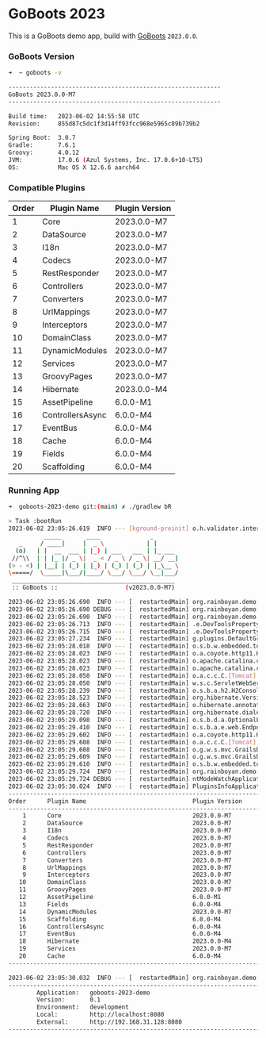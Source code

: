 # GoBoots 2023

This is a GoBoots demo app, build with [GoBoots](https://github.com/rainboyan/GoBoots) `2023.0.0`.

### GoBoots Version

```bash
➜  ~ goboots -v

------------------------------------------------------------
GoBoots 2023.0.0-M7
------------------------------------------------------------

Build time:   2023-06-02 14:55:58 UTC
Revision:     855d87c5dc1f3d14ff93fcc968e5965c89b739b2

Spring Boot:  3.0.7
Gradle:       7.6.1
Groovy:       4.0.12
JVM:          17.0.6 (Azul Systems, Inc. 17.0.6+10-LTS)
OS:           Mac OS X 12.6.6 aarch64
```

### Compatible Plugins

| Order   |   Plugin Name        |  Plugin Version               |
|---------|----------------------|-------------------------------|
|    1    |  Core                |  2023.0.0-M7                  |
|    2    |  DataSource          |  2023.0.0-M7                  |
|    3    |  I18n                |  2023.0.0-M7                  |
|    4    |  Codecs              |  2023.0.0-M7                  |
|    5    |  RestResponder       |  2023.0.0-M7                  |
|    6    |  Controllers         |  2023.0.0-M7                  |
|    7    |  Converters          |  2023.0.0-M7                  |
|    8    |  UrlMappings         |  2023.0.0-M7                  |
|    9    |  Interceptors        |  2023.0.0-M7                  |
|   10    |  DomainClass         |  2023.0.0-M7                  |
|   11    |  DynamicModules      |  2023.0.0-M7                  |
|   12    |  Services            |  2023.0.0-M7                  |
|   13    |  GroovyPages         |  2023.0.0-M7                  |
|   14    |  Hibernate           |  2023.0.0-M4                  |
|   15    |  AssetPipeline       |  6.0.0-M1                     |
|   16    |  ControllersAsync    |  6.0.0-M4                     |
|   17    |  EventBus            |  6.0.0-M4                     |
|   18    |  Cache               |  6.0.0-M4                     |
|   19    |  Fields              |  6.0.0-M4                     |
|   20    |  Scaffolding         |  6.0.0-M4                     |


### Running App

```bash
➜  goboots-2023-demo git:(main) ✗ ./gradlew bR

> Task :bootRun
2023-06-02 23:05:26.619  INFO --- [kground-preinit] o.h.validator.internal.util.Version      : HV000001: Hibernate Validator 8.0.0.Final
          _____       ____              _
   _     / ____|     |  _ \            | |
  (o)   | |  __  ___ | |_) | ___   ___ | |_ ___
 //^\\  | | |_ |/ _ \|  _ < / _ \ / _ \| __/ __|
(> - <) | |__| | (_) | |_) | (_) | (_) | |_\__ \
\=====/  \_____|\___/|____/ \___/ \___/ \__|___/
 ______________________________________________
 :: GoBoots ::                   (v2023.0.0-M7)

2023-06-02 23:05:26.690  INFO --- [  restartedMain] org.rainboyan.demo.Application           : Starting Application using Java 17.0.6 with PID 67111 (/Users/rain/Development/github/grails/grails-demos/goboots-2023-demo/build/classes/groovy/main started by rain in /Users/rain/Development/github/grails/grails-demos/goboots-2023-demo)
2023-06-02 23:05:26.690 DEBUG --- [  restartedMain] org.rainboyan.demo.Application           : Running with Spring Boot v3.0.7, Spring v6.0.9
2023-06-02 23:05:26.690  INFO --- [  restartedMain] org.rainboyan.demo.Application           : The following 1 profile is active: "development"
2023-06-02 23:05:26.713  INFO --- [  restartedMain] .e.DevToolsPropertyDefaultsPostProcessor : Devtools property defaults active! Set 'spring.devtools.add-properties' to 'false' to disable
2023-06-02 23:05:26.715  INFO --- [  restartedMain] .e.DevToolsPropertyDefaultsPostProcessor : For additional web related logging consider setting the 'logging.level.web' property to 'DEBUG'
2023-06-02 23:05:27.234  INFO --- [  restartedMain] g.plugins.DefaultGrailsPluginManager     : Total 20 plugins loaded successfully, take in 91 ms
2023-06-02 23:05:28.018  INFO --- [  restartedMain] o.s.b.w.embedded.tomcat.TomcatWebServer  : Tomcat initialized with port(s): 8080 (http)
2023-06-02 23:05:28.023  INFO --- [  restartedMain] o.a.coyote.http11.Http11NioProtocol      : Initializing ProtocolHandler ["http-nio-8080"]
2023-06-02 23:05:28.023  INFO --- [  restartedMain] o.apache.catalina.core.StandardService   : Starting service [Tomcat]
2023-06-02 23:05:28.023  INFO --- [  restartedMain] o.apache.catalina.core.StandardEngine    : Starting Servlet engine: [Apache Tomcat/10.1.8]
2023-06-02 23:05:28.050  INFO --- [  restartedMain] o.a.c.c.C.[Tomcat].[localhost].[/]       : Initializing Spring embedded WebApplicationContext
2023-06-02 23:05:28.050  INFO --- [  restartedMain] w.s.c.ServletWebServerApplicationContext : Root WebApplicationContext: initialization completed in 1335 ms
2023-06-02 23:05:28.239  INFO --- [  restartedMain] o.s.b.a.h2.H2ConsoleAutoConfiguration    : H2 console available at '/h2-console'. Database available at 'jdbc:h2:mem:devDb'
2023-06-02 23:05:28.523  INFO --- [  restartedMain] org.hibernate.Version                    : HHH000412: Hibernate ORM core version 5.6.15.Final
2023-06-02 23:05:28.663  INFO --- [  restartedMain] o.hibernate.annotations.common.Version   : HCANN000001: Hibernate Commons Annotations {5.1.2.Final}
2023-06-02 23:05:28.720  INFO --- [  restartedMain] org.hibernate.dialect.Dialect            : HHH000400: Using dialect: org.hibernate.dialect.H2Dialect
2023-06-02 23:05:29.098  INFO --- [  restartedMain] o.s.b.d.a.OptionalLiveReloadServer       : LiveReload server is running on port 35729
2023-06-02 23:05:29.410  INFO --- [  restartedMain] o.s.b.a.e.web.EndpointLinksResolver      : Exposing 15 endpoint(s) beneath base path '/actuator'
2023-06-02 23:05:29.602  INFO --- [  restartedMain] o.a.coyote.http11.Http11NioProtocol      : Starting ProtocolHandler ["http-nio-8080"]
2023-06-02 23:05:29.608  INFO --- [  restartedMain] o.a.c.c.C.[Tomcat].[localhost].[/]       : Initializing Spring GrailsDispatcherServlet 'dispatcherServlet'
2023-06-02 23:05:29.608  INFO --- [  restartedMain] o.g.w.s.mvc.GrailsDispatcherServlet      : Initializing Servlet 'dispatcherServlet'
2023-06-02 23:05:29.609  INFO --- [  restartedMain] o.g.w.s.mvc.GrailsDispatcherServlet      : Completed initialization in 1 ms
2023-06-02 23:05:29.610  INFO --- [  restartedMain] o.s.b.w.embedded.tomcat.TomcatWebServer  : Tomcat started on port(s): 8080 (http) with context path ''
2023-06-02 23:05:29.724  INFO --- [  restartedMain] org.rainboyan.demo.Application           : Started Application in 3.264 seconds (process running for 3.745)
2023-06-02 23:05:29.724 DEBUG --- [  restartedMain] ntModeWatchApplicationContextInitializer : Application reloading status: true, base directory is [/Users/rain/Development/github/grails/grails-demos/goboots-2023-demo]
2023-06-02 23:05:30.024  INFO --- [  restartedMain] PluginsInfoApplicationContextInitializer :
----------------------------------------------------------------------------------------------
Order      Plugin Name                              Plugin Version                     Enabled
----------------------------------------------------------------------------------------------
    1      Core                                     2023.0.0-M7                              Y
    2      DataSource                               2023.0.0-M7                              Y
    3      I18n                                     2023.0.0-M7                              Y
    4      Codecs                                   2023.0.0-M7                              Y
    5      RestResponder                            2023.0.0-M7                              Y
    6      Controllers                              2023.0.0-M7                              Y
    7      Converters                               2023.0.0-M7                              Y
    8      UrlMappings                              2023.0.0-M7                              Y
    9      Interceptors                             2023.0.0-M7                              Y
   10      DomainClass                              2023.0.0-M7                              Y
   11      GroovyPages                              2023.0.0-M7                              Y
   12      AssetPipeline                            6.0.0-M1                                 Y
   13      Fields                                   6.0.0-M4                                 Y
   14      DynamicModules                           2023.0.0-M7                              Y
   15      Scaffolding                              6.0.0-M4                                 Y
   16      ControllersAsync                         6.0.0-M4                                 Y
   17      EventBus                                 6.0.0-M4                                 Y
   18      Hibernate                                2023.0.0-M4                              Y
   19      Services                                 2023.0.0-M7                              Y
   20      Cache                                    6.0.0-M4                                 Y
----------------------------------------------------------------------------------------------

2023-06-02 23:05:30.032  INFO --- [  restartedMain] org.rainboyan.demo.Application           :
----------------------------------------------------------------------------------------------
        Application:   goboots-2023-demo
        Version:       0.1
        Environment:   development
        Local:         http://localhost:8080
        External:      http://192.168.31.128:8080
----------------------------------------------------------------------------------------------
```
